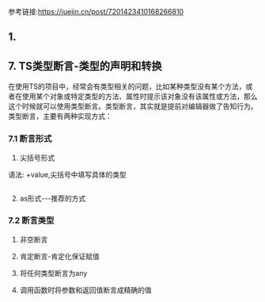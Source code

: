 参考链接:https://juejin.cn/post/7201423410168266810
## 1. 

## 7. TS类型断言-类型的声明和转换

在使用TS的项目中，经常会有类型相关的问题，比如某种类型没有某个方法，或者在使用某个对象或特定类型的方法、属性时提示该对象没有该属性或方法，那么这个时候就可以使用类型断言。类型断言，其实就是提前对编辑器做了告知行为。类型断言，主要有两种实现方式：

### 7.1 断言形式

1. 尖括号形式

语法: <type>+value,尖括号中填写具体的类型

```ts

```

2. as形式---推荐的方式

### 7.2 断言类型

1. 非空断言

2. 肯定断言-肯定化保证赋值

3. 将任何类型断言为any

4. 调用函数时将参数和返回值断言成精确的值